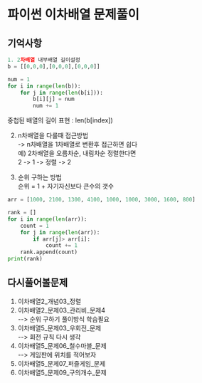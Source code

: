 # 파이썬 이차배열 문제풀이
## 기억사항
```python
1. 2차배열 내부배열 길이설정 
b = [[0,0,0],[0,0,0],[0,0,0]]

num = 1
for i in range(len(b)):
    for j in range(len(b[i])):
        b[i][j] = num
        num += 1
```
  
중첩된 배열의 길이 표현 : len(b[index])  

2. n차배열을 다룰때 접근방법  
-> n차배열을 1차배열로 변환후 접근하면 쉽다  
예) 2차배열을 오름차순, 내림차순 정렬한다면  
2 -> 1 -> 정렬 -> 2

3. 순위 구하는 방법  
순위 = 1 + 자기자신보다 큰수의 갯수  
```python
arr = [1000, 2100, 1300, 4100, 1000, 1000, 3000, 1600, 800]  

rank = []
for i in range(len(arr)):
    count = 1
    for j in range(len(arr)):
        if arr[j]> arr[i]:
            count += 1
    rank.append(count)
print(rank)
```


## 다시풀어볼문제
1. 이차배열2_개념03_정렬
2. 이차배열2_문제03_관리비_문제4  
--> 순위 구하기 풀이방식 학습필요  
3. 이차배열5_문제03_우회전_문제  
--> 회전 규칙 다시 생각
4. 이차배열5_문제06_철수마블_문제  
--> 게임판에 위치를 적어보자
5. 이차배열5_문제07_퍼즐게임_문제
6. 이차배열5_문제09_구의개수_문제